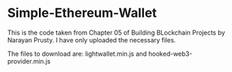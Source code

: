 # Simple-Ethereum-Wallet

This is the code taken from Chapter 05 of Building BLockchain Projects by Narayan Prusty.
I have only uploaded the necessary files.

The files to download are: lightwallet.min.js and hooked-web3-provider.min.js
